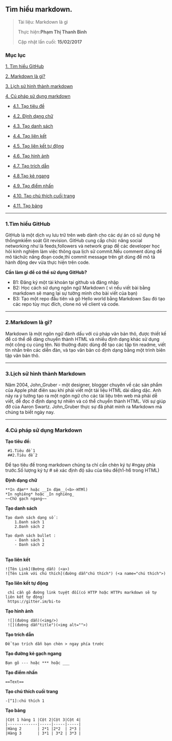 
## Tìm hiểu markdown.

> Tài liệu: Markdown là gì
>
> Thực hiện:**Phạm Thị Thanh Bình**
>
> Cập nhật lần cuối: **15/02/2017**

### Mục lục 
[1. Tìm hiểu GitHub](#timhieugithub)

[2. Markdown là gì?](#markdownlagi)

[3. Lịch sử hình thành markdown](#lichsumarkdown)

[4. Cú pháp sử dụng markdown](#cuphapsudung)

- [4.1. Tạo tiêu đề](#taotieude)

- [4.2. Định dạng chữ ](#dinhdangchu)

- [4.3. Tạo danh sách](#taodanhsach)

- [4.4. Tạo liên kết](#taolienket)

- [4.5. Tạo liên kết tự động](#lienkettudong)

- [4.6. Tạo hình ảnh](#taohinhanh)

- [4.7. Tạo trích dẫn](#taotrichdan)

- [4.8.Tạo kẻ ngang](#taokengang)

- [4.9. Tạo điểm nhấn ](#taodiemnhan)

- [4.10. Tạo chú thích cuối trang](#taochuthich)

- [4.11. Tạo bảng  ](#taobang)

	
---

<a name="timhieugithub"></a>
### 1.Tìm hiểu GitHub
GitHub là một dịch vụ lưu trữ trên web dành cho các dự án có sử dụng hệ thốngmkiểm soát Git revision.
GitHub cung cấp chức năng social networking như là feeds,followers và network grap để các developer học
hỏi kinh nghiệm làm việc thông qua lịch sử commit.Nếu comment dùng để mô tảchức năng đoạn code,thì commit message
trên git dùng để mô tả hành động dev vừa thực hiện trên code.

**Cần làm gì để có thể sử dụng GitHub?**
- B1: Đăng ký một tài khoản tại github và đăng nhập
- B2: Học cách sử dụng ngôn ngữ Markdown
( vì nếu viết bài bằng markdown sẽ mang lại sự tường  mình cho bài viết của bạn)
- B3: Tạo một repo đầu tiên và gõ Hello world bằng Markdown
Sau đó tạo các repo tùy mục đích, clone nó về client và code.

---


<a name="markdownlagi"></a>
### 2.Markdown là gì?

Markdown là một ngôn ngữ đánh dấu với cú pháp văn bản thô, được thiết kế để có thể dễ dàng chuyển thành HTML và nhiều định 
dạng khác sử dụng một công cụ cùng tên. Nó thường được dùng để tạo các tập tin readme, viết tin nhắn trên các diễn đàn, và 
tạo văn bản có định dạng bằng một trình biên tập văn bản thô.


---


<a name="lichsumarkdown"></a>
### 3.Lịch sử hình thành Markdown 
Năm 2004, John_Gruber - một designer, blogger chuyên về các sản phẩm của Apple phát điên sau khi phải viết một tài liệu HTML dài dằng dặc. Anh nảy ra ý tưởng tạo ra một ngôn ngữ cho các tài liệu trên web mà phải dễ viết, dễ đọc ở định dạng tự nhiên và có thể chuyển thành HTML. Với sự giúp đỡ của Aaron Swartz. John_Gruber thực sự đã phát minh ra Markdown mà chúng ta biết ngày nay.


---


<a name="cuphapsudung"></a>
### 4.Cú pháp sử dụng Markdown

<a name="taotieude"></a>
**Tạo tiêu đề:**

	 #1.Tiêu đề 1
	 ##2.Tiêu đề 2
	
Để tạo tiêu đề trong markdown chúng ta chỉ cần chèn ký tự #ngay phía trước.Số lượng ký tự # sẽ xác định độ sâu của tiêu đề(h1-h6 trong HTML)

<a name="dinhdangchu"></a>
**Định dạng chữ**

	**In đậm** hoặc __In đậm__(<b>-HTMl)
	*In nghiêng* hoặc _In nghiêng_
	~~Chữ gạch ngang~~
	
<a name="taodanhsach"></a>
**Tạo danh sách**

	Tạo danh sách dạng số :
		1.Danh sách 1 
		2.Danh sách 2
	
	Tạo dạnh sách bullet :
		- Danh sách 1 
		- Danh sách 2
<a name="taolienket"></a>		
**Tạo liên kết**

	![Tên Link](Đường dẫn) (<a>)
	![Tên Link với chú thích](đường dẫn"chú thích") (<a name="chú thích">)

<a name="lienkettudong"></a>
**Tạo liên kết tự động** 

	 chỉ cần gõ đường link tuyệt đối(có HTTP hoặc HTTPs markdown sẽ tự liên kết tự động)
	 https://gitter.im/bi-to
	 
<a name="taohinhanh"></a> 
**Tạo hình ảnh**

	 ![](đường dẫn)(<img/>)
	 ![](đường dẫn"title")(<img alt="">)
	 
<a name="taotrichdan"></a>
**Tạo trích dẫn**

 	Để tạo trích dẫn bạn chèn > ngay phía trước
	
<a name="taokengang"></a>
**Tạo đường kẻ gạch ngang**

	Bạn gõ --- hoặc *** hoặc ___

<a name="taodiemnhan"></a>
**Tạo điểm nhấn** 

	==Text==
	
<a name="taochuthich"></a>
**Tạo chú thích cuối trang**

	-[^1]:chú thích 1

<a name="taobang"></a>
**Tạo bảng**

	|Cột 1 hàng 1 |Cột 2|Cột 3|Cột 4|
	|-------------|-----|-----|-----|
	|Hàng 2       | 2*1 |2*2  | 2*3 |
	|Hàng 3       | 3*1 | 3*2 | 3*3 |
	

